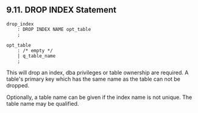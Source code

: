 <div id="dropindex" class="section">

<div class="titlepage">

<div>

<div>

## 9.11. DROP INDEX Statement

</div>

</div>

</div>

``` programlisting
drop_index
    : DROP INDEX NAME opt_table
    ;

opt_table
    : /* empty */
    | q_table_name
    ;
```

This will drop an index, dba privileges or table ownership are required.
A table's primary key which has the same name as the table can not be
dropped.

Optionally, a table name can be given if the index name is not unique.
The table name may be qualified.

</div>
